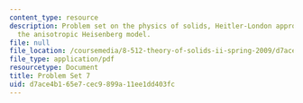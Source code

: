 ```yaml
---
content_type: resource
description: Problem set on the physics of solids, Heitler-London approximation, and
  the anisotropic Heisenberg model.
file: null
file_location: /coursemedia/8-512-theory-of-solids-ii-spring-2009/d7ace4b165e7cec9899a11ee1dd403fc_MIT8_512s09_2004_pset07.pdf
file_type: application/pdf
resourcetype: Document
title: Problem Set 7
uid: d7ace4b1-65e7-cec9-899a-11ee1dd403fc
---
```

